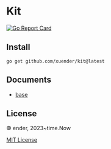 # Kit

[![Go Report Card](https://goreportcard.com/badge/github.com/xuender/kit)](https://goreportcard.com/report/github.com/xuender/kit)

## Install

```shell
go get github.com/xuender/kit@latest
```

## Documents

* [base](base/README.md)

## License

© ender, 2023~time.Now

[MIT License](https://github.com/xuender/kit/blob/master/License)
